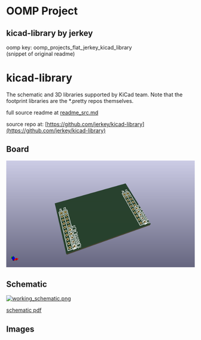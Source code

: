 # OOMP Project  
## kicad-library  by jerkey  
  
oomp key: oomp_projects_flat_jerkey_kicad_library  
(snippet of original readme)  
  
kicad-library  
=============  
  
The schematic and 3D libraries supported by KiCad team.  Note that the footprint libraries are the *.pretty repos themselves.  
  
  full source readme at [readme_src.md](readme_src.md)  
  
source repo at: [https://github.com/jerkey/kicad-library](https://github.com/jerkey/kicad-library)  
## Board  
  
[![working_3d.png](working_3d_600.png)](working_3d.png)  
## Schematic  
  
[![working_schematic.png](working_schematic_600.png)](working_schematic.png)  
  
[schematic pdf](working_schematic.pdf)  
## Images  
